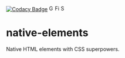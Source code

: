 [![Codacy Badge](https://api.codacy.com/project/badge/Grade/ba66e81e228046dbba40f35f25dcea55)](https://www.codacy.com/app/astorino-design/native-elements?utm_source=github.com&amp;utm_medium=referral&amp;utm_content=equinusocio/native-elements&amp;utm_campaign=Badge_Grade)
<img width="16px" alt="Google Chrome" src="https://goo.gl/U987PH"><img width="16px" alt="Firefox" src="https://goo.gl/vNRYsH"><img width="16px" alt="Safari" src="https://goo.gl/S1vPDZ">

# native-elements
Native HTML elements with CSS superpowers.
